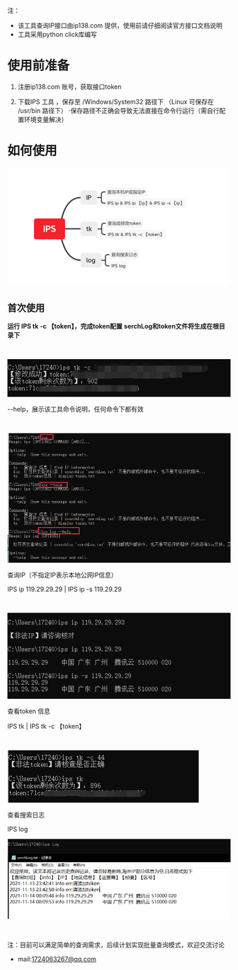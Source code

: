 注：
- 该工具查询IP接口由ip138.com 提供，使用前请仔细阅读官方接口文档说明
- 工具采用python click库编写

# 使用前准备

1. 注册ip138.com 账号，获取接口token

2. 下载IPS 工具 ，保存至 /Windows/System32 路径下 （Linux 可保存在 /usr/bin 路径下）
·保存路径不正确会导致无法直接在命令行运行（需自行配置环境变量解决）


# 如何使用

![命令总览](https://github.com/toolsman123/IPS/blob/cf1cfab9f445b20ce8a08e2d8547c7c445011bf9/photo/1.png)

## 首次使用

**运行 IPS tk -c 【token】，完成token配置**
**serchLog和token文件将生成在根目录下**

​

![](https://github.com/toolsman123/IPS/blob/main/photo/token.png)

--help，展示该工具命令说明，任何命令下都有效

​

![](https://github.com/toolsman123/IPS/blob/main/photo/help.png)

查询IP（不指定IP表示本地公网IP信息）

IPS ip 119.29.29.29 | IPS ip -s 119.29.29

​

![](https://github.com/toolsman123/IPS/blob/main/photo/IPS%20ip.png)

查看token 信息

IPS tk | IPS tk -c 【token】

​

![](https://github.com/toolsman123/IPS/blob/main/photo/IPS%20tk.png)

查看搜索日志

IPS log 

![](https://github.com/toolsman123/IPS/blob/main/photo/IPS%20log.png)

​

注：目前可以满足简单的查询需求，后续计划实现批量查询模式，欢迎交流讨论
- mail:1724063267@qq.com

